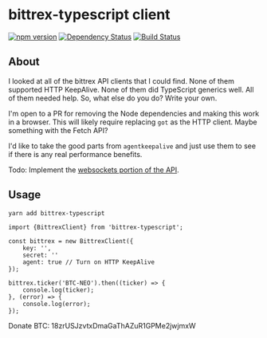 # bittrex-typescript client

[![npm version](https://badge.fury.io/js/bittrex-typescript.svg)](https://badge.fury.io/js/bittrex-typescript)
[![Dependency Status](https://david-dm.org/boennemann/badges.svg)](https://david-dm.org/boennemann/badges)
[![Build Status](https://travis-ci.org/lookfirst/bittrex-typescript.svg?branch=master)](https://travis-ci.org/lookfirst/bittrex-typescript)

## About

I looked at all of the bittrex API clients that I could find. None of them supported HTTP KeepAlive. None of them did TypeScript generics well. All of them needed help. So, what else do you do? Write your own.

I'm open to a PR for removing the Node dependencies and making this work in a browser. This will likely require replacing `got` as the HTTP client. Maybe something with the Fetch API?

I'd like to take the good parts from `agentkeepalive` and just use them to see if there is any real performance benefits.

Todo: Implement the [websockets portion of the API](https://github.com/n0mad01/node.bittrex.api/issues/44#issuecomment-323082393).

## Usage

```
yarn add bittrex-typescript
```

```
import {BittrexClient} from 'bittrex-typescript';

const bittrex = new BittrexClient({
    key: '',
    secret: ''
    agent: true // Turn on HTTP KeepAlive
});

bittrex.ticker('BTC-NEO').then((ticker) => {
	console.log(ticker);
}, (error) => {
	console.log(error);
});

```

Donate BTC: 18zrUSJzvtxDmaGaThAZuR1GPMe2jwjmxW
